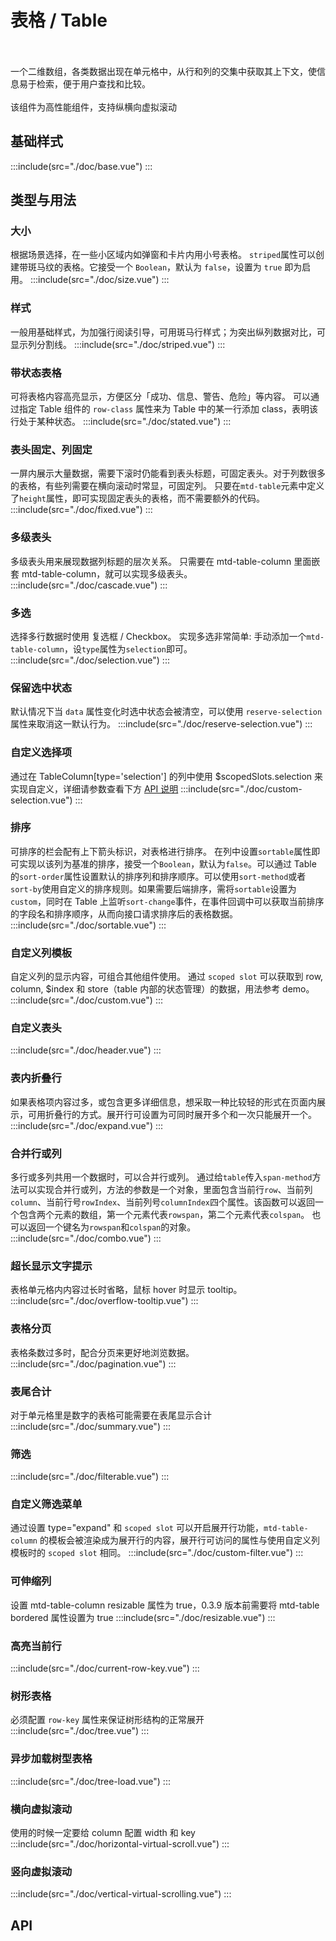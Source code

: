 <style>
  .mtd-table .warning {
    background: #fdf5e6;
  }

  .mtd-table .success {
    background: #f0f9eb;
  }

  .demo-table .name-wrapper {
    display: inline-block;
  }

  .demo-table .demo-table-expand {
    label {
      width: 90px;
      color: #99a9bf;
    }
    .mtd-form-item {
      margin-right: 0;
      margin-bottom: 0;
      width: 50%;
    }
  }
</style>

# 表格 / Table
<high-performance-tag></high-performance-tag> 
<br><br>
一个二维数组，各类数据出现在单元格中，从行和列的交集中获取其上下文，使信息易于检索，便于用户查找和比较。<br><br>
该组件为高性能组件，支持纵横向虚拟滚动

 ## 基础样式
:::include(src="./doc/base.vue")
:::

## 类型与用法
### 大小 <design-tag></design-tag>
根据场景选择，在一些小区域内如弹窗和卡片内用小号表格。
`striped`属性可以创建带斑马纹的表格。它接受一个 `Boolean`，默认为 `false`，设置为 `true` 即为启用。
:::include(src="./doc/size.vue")
:::

### 样式 <design-tag></design-tag>
一般用基础样式，为加强行阅读引导，可用斑马行样式；为突出纵列数据对比，可显示列分割线。
:::include(src="./doc/striped.vue")
:::

### 带状态表格
可将表格内容高亮显示，方便区分「成功、信息、警告、危险」等内容。
可以通过指定 Table 组件的 `row-class` 属性来为 Table 中的某一行添加 class，表明该行处于某种状态。
:::include(src="./doc/stated.vue")
:::

### 表头固定、列固定
一屏内展示大量数据，需要下滚时仍能看到表头标题，可固定表头。对于列数很多的表格，有些列需要在横向滚动时常显，可固定列。
只要在`mtd-table`元素中定义了`height`属性，即可实现固定表头的表格，而不需要额外的代码。
:::include(src="./doc/fixed.vue")
:::

### 多级表头
多级表头用来展现数据列标题的层次关系。
只需要在 mtd-table-column 里面嵌套 mtd-table-column，就可以实现多级表头。
:::include(src="./doc/cascade.vue")
:::

### 多选
选择多行数据时使用 复选框 / Checkbox。
实现多选非常简单: 手动添加一个`mtd-table-column`，设`type`属性为`selection`即可。
:::include(src="./doc/selection.vue")
:::

### 保留选中状态
默认情况下当 `data` 属性变化时选中状态会被清空，可以使用 `reserve-selection` 属性来取消这一默认行为。
:::include(src="./doc/reserve-selection.vue")
:::

### 自定义选择项
通过在 TableColumn[type='selection'] 的列中使用 $scopedSlots.selection 来实现自定义，详细请参数查看下方 [API 说明](http://mtdui.sankuai.com/mtd/vue/components/table#table-column-scoped-slot)
:::include(src="./doc/custom-selection.vue")
:::

### 排序
可排序的栏会配有上下箭头标识，对表格进行排序。
在列中设置`sortable`属性即可实现以该列为基准的排序，接受一个`Boolean`，默认为`false`。可以通过 Table 的`sort-order`属性设置默认的排序列和排序顺序。可以使用`sort-method`或者`sort-by`使用自定义的排序规则。如果需要后端排序，需将`sortable`设置为`custom`，同时在 Table 上监听`sort-change`事件，在事件回调中可以获取当前排序的字段名和排序顺序，从而向接口请求排序后的表格数据。
:::include(src="./doc/sortable.vue")
:::

### 自定义列模板
自定义列的显示内容，可组合其他组件使用。
通过 `scoped slot` 可以获取到 row, column, $index 和 store（table 内部的状态管理）的数据，用法参考 demo。
:::include(src="./doc/custom.vue")
:::

### 自定义表头
:::include(src="./doc/header.vue")
:::

### 表内折叠行
如果表格项内容过多，或包含更多详细信息，想采取一种比较轻的形式在页面内展示，可用折叠行的方式。展开行可设置为可同时展开多个和一次只能展开一个。
:::include(src="./doc/expand.vue")
:::


### 合并行或列
多行或多列共用一个数据时，可以合并行或列。
通过给`table`传入`span-method`方法可以实现合并行或列，方法的参数是一个对象，里面包含当前行`row`、当前列`column`、当前行号`rowIndex`、当前列号`columnIndex`四个属性。该函数可以返回一个包含两个元素的数组，第一个元素代表`rowspan`，第二个元素代表`colspan`。 也可以返回一个键名为`rowspan`和`colspan`的对象。
:::include(src="./doc/combo.vue")
:::

### 超长显示文字提示
表格单元格内内容过长时省略，鼠标 hover 时显示 tooltip。
:::include(src="./doc/overflow-tooltip.vue")
:::

### 表格分页
表格条数过多时，配合分页来更好地浏览数据。
:::include(src="./doc/pagination.vue")
:::

### 表尾合计
对于单元格里是数字的表格可能需要在表尾显示合计
:::include(src="./doc/summary.vue")
::: 

### 筛选
:::include(src="./doc/filterable.vue")
:::

### 自定义筛选菜单
通过设置 type="expand" 和 `scoped slot` 可以开启展开行功能，`mtd-table-column` 的模板会被渲染成为展开行的内容，展开行可访问的属性与使用自定义列模板时的 `scoped slot` 相同。
:::include(src="./doc/custom-filter.vue")
:::

### 可伸缩列
设置 mtd-table-column resizable 属性为 true，0.3.9 版本前需要将 mtd-table bordered 属性设置为 true
:::include(src="./doc/resizable.vue")
:::

### 高亮当前行
:::include(src="./doc/current-row-key.vue")
:::

### 树形表格
必须配置 `row-key` 属性来保证树形结构的正常展开
:::include(src="./doc/tree.vue")
:::

### 异步加载树型表格
:::include(src="./doc/tree-load.vue")
:::

### 横向虚拟滚动
使用的时候一定要给 column 配置 width 和 key
:::include(src="./doc/horizontal-virtual-scroll.vue")
:::

### 竖向虚拟滚动
:::include(src="./doc/vertical-virtual-scrolling.vue")
:::


## API
<api-doc name="Table" :doc="require('./api.json')"></api-doc>
<api-doc name="TableColumn" :doc="require('../table-column/api.json')"></api-doc>

